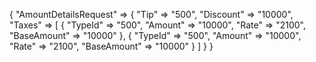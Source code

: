 {
    "AmountDetailsRequest" => {
        "Tip" => "500",
        "Discount" => "10000",
        "Taxes" => [
            {
                "TypeId" => "500",
                "Amount" => "10000",
                "Rate" => "2100",
                "BaseAmount" => "10000"
            },            {
                "TypeId" => "500",
                "Amount" => "10000",
                "Rate" => "2100",
                "BaseAmount" => "10000"
            }
        ]
    }
}